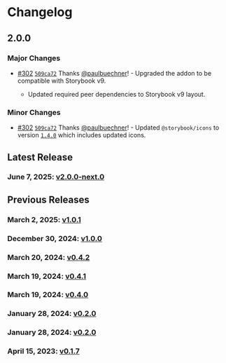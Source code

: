 # Changelog

## 2.0.0

### Major Changes

- [#302](https://github.com/paulbuechner/storybook-addon-data-theme-switcher/pull/302) [`509ca72`](https://github.com/paulbuechner/storybook-addon-data-theme-switcher/commit/509ca72c8f09be3a038116c5916e1b2cd12e9507) Thanks [@paulbuechner](https://github.com/paulbuechner)! - Upgraded the addon to be compatible with Storybook v9.

  - Updated required peer dependencies to Storybook v9 layout.

### Minor Changes

- [#302](https://github.com/paulbuechner/storybook-addon-data-theme-switcher/pull/302) [`509ca72`](https://github.com/paulbuechner/storybook-addon-data-theme-switcher/commit/509ca72c8f09be3a038116c5916e1b2cd12e9507) Thanks [@paulbuechner](https://github.com/paulbuechner)! - Updated `@storybook/icons` to version [`1.4.0`](<(https://github.com/storybookjs/icons/releases/tag/v1.4.0)>)
  which includes updated icons.

## Latest Release

### June 7, 2025: [v2.0.0-next.0](/.changelog/v2.0.0-next.0.mdx)

## Previous Releases

### March 2, 2025: [v1.0.1](/.changelog/v1.0.1.mdx)

### December 30, 2024: [v1.0.0](/.changelog/v1.0.0.mdx)

### March 20, 2024: [v0.4.2](/.changelog/v0.4.2.mdx)

### March 19, 2024: [v0.4.1](/.changelog/v0.4.1.mdx)

### March 19, 2024: [v0.4.0](/.changelog/v0.4.0.mdx)

### January 28, 2024: [v0.2.0](/.changelog/v0.2.0.mdx)

### January 28, 2024: [v0.2.0](/.changelog/v0.2.0.mdx)

### April 15, 2023: [v0.1.7](/.changelog/v0.1.7.mdx)

